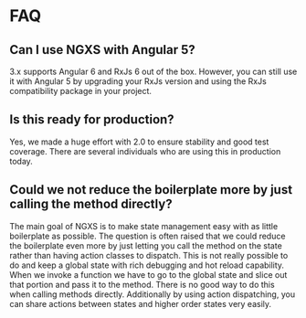 # FAQ

## Can I use NGXS with Angular 5?

3.x supports Angular 6 and RxJs 6 out of the box. However, you can still use it with Angular 5 by upgrading your RxJs version
and using the RxJs compatibility package in your project.

## Is this ready for production?

Yes, we made a huge effort with 2.0 to ensure stability and good test coverage. There are several individuals who
are using this in production today.

## Could we not reduce the boilerplate more by just calling the method directly?

The main goal of NGXS is to make state management easy with as little boilerplate as possible. The question
is often raised that we could reduce the boilerplate even more by just letting you call the method
on the state rather than having action classes to dispatch. This is not really possible to do
and keep a global state with rich debugging and hot reload capability. When we invoke a function
we have to go to the global state and slice out that portion and pass it to the method. There is no
good way to do this when calling methods directly. Additionally by using action dispatching,
you can share actions between states and higher order states very easily.
